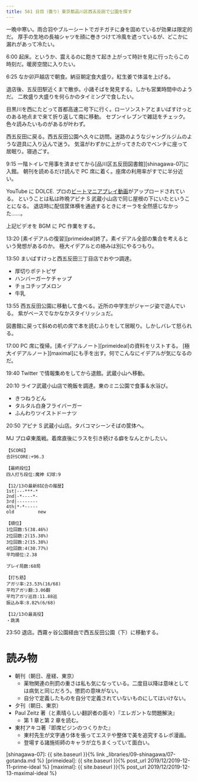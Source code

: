```yaml
---
title: 561 日目（曇り）東京都品川区西五反田で公園を探す
---
```


一晩中寒い。雨合羽やブルーシートでガチガチに身を固めているが効果は限定的だ。
厚手の生地の長袖シャツを顔に巻きつけて冷風を遮っているが、どこかに漏れがあって冷たい。

6:00 起床。というか、震えるのに飽きて起き上がって時計を見に行ったらこの時刻だ。暖房空間に入りたい。

6:25 なか卯戸越店で朝食。納豆朝定食大盛り。紅生姜で体温を上げる。

退店後、五反田駅近くまで散歩。小諸そばを発見する。しかも営業時間中のようだ。
二枚盛り大盛りを何らかのタイミングで食したい。

目黒川を西にたどって首都高速二号下に行く。ローソンストアとまいばすけっとのある地点まで来て折り返して南に移動。
セブンイレブンで雑誌をチェック。色々読みたいものがあるが叶わず。

西五反田に戻る。西五反田公園へ久々に訪問。迷路のようなジャングルジムのような遊具に入り込んで迷う。
気温がわずかに上がってきたのでベンチに座って居眠り。寝過ごす。

9:15 一階トイレで用事を済ませてから[品川区五反田図書館][shinagawa-07]に入館。
朝刊を読めるだけ読んで PC 席に着く。座席の利用率がすでに半分近い。

YouTube に DOLCE. プロの[ビートマニアプレイ動画](https://www.youtube.com/watch?v=ly7IfzVtziA)がアップロードされている。
ということは私は昨晩アピナ S 武蔵小山店で同じ屋根の下にいたということになる。
退店時に配信筐体横を通過するときにオーラを全然感じなかった……。

上記ビデオを BGM に PC 作業をする。

13:20 [素イデアルの復習][primeideal]終了。素イデアル全部の集合を考えるという発想があるのか。
極大イデアルとの絡みは別にやるつもり。

13:50 まいばすけっと西五反田三丁目店でおやつ調達。

* 厚切りポテトピザ
* ハンバーガーケチャップ
* チョコチップメロン
* 牛乳

13:55 西五反田公園に移動して食べる。近所の中学生がジャージ姿で遊んでいる。
紫がベースでなかなかスタイリッシュだ。

図書館に戻って斜めの机の席で本を読むふりをして居眠り。しかしバレて怒られる。

17:00 PC 席に復帰。[素イデアルノート][primeideal]の資料をリストする。
[極大イデアルノート][maximal]にも手を出す。何でこんなにイデアルが気になるのだ。

19:40 Twitter で情報集めをしてから退館。武蔵小山へ移動。

20:10 ライフ武蔵小山店で晩飯を調達。東のミニ公園で食事＆水浴び。

* きつねうどん
* タルタル白身フライバーガー
* ふんわりツイストドーナツ

20:50 アピナ S 武蔵小山店。タバコマシーンそばの筐体へ。

MJ プロ卓東風戦。着席直後にラスを引き続ける癖をなんとかしたい。

```text
【SCORE】
合計SCORE:+96.3

【最終段位】
四人打ち段位:魔神 幻球:9

【12/13の最新8試合の履歴】
1st|---***-*
2nd|-*----*-
3rd|--------
4th|*-*-----
old         new

【順位】
1位回数:5(38.46%)
2位回数:2(15.38%)
3位回数:2(15.38%)
4位回数:4(30.77%)
平均順位:2.38

プレイ局数:68局

【打ち筋】
アガリ率:23.53%(16/68)
平均アガリ翻:3.06翻
平均アガリ巡目:11.88巡
振込み率:8.82%(6/68)

【12/13の最高役】
・跳満
```

23:50 退店。西霧ヶ谷公園経由で西五反田公園（下）に移動する。

# 読み物

* 朝刊（朝日、産経、東京）
  * 薬物関連の刑罰の重さは私も気になっている。二度目以降は意味としては病気と同じだろう。懲罰の意味がない。
  * 自分で定義したものを自分で定義されていないものにしてはいけない。
* 夕刊（朝日、東京）
* Paul Zeitz 著（と素晴らしい翻訳者の面々）『エレガントな問題解決』
  * 第 1 章と第 2 章を読む。
* 東村アキコ著『即席ビジンのつくりかた』
  * 東村先生が文字通り体を張ってエステや整体で美を追究するレポ漫画。
  * 登場する諸施術師のキャラが立ちまくっていて面白い。

[shinagawa-07]: {{ site.baseurl }}{% link _libraries/09-shinagawa/07-gotanda.md %}
[primeideal]: {{ site.baseurl }}{% post_url 2019/12/2019-12-11-prime-ideal %}
[maximal]: {{ site.baseurl }}{% post_url 2019/12/2019-12-13-maximal-ideal %}
